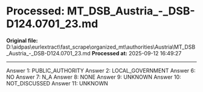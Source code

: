 # Processed: MT_DSB_Austria_-_DSB-D124.0701_23.md

**Original file:** D:\aidpas\eurlextract\fast_scrape\organized_mt\authorities\Austria\MT_DSB_Austria_-_DSB-D124.0701_23.md
**Processed at:** 2025-09-12 16:49:27

---

Answer 1: PUBLIC_AUTHORITY
Answer 2: LOCAL_GOVERNMENT
Answer 6: NO
Answer 7: N_A
Answer 8: NONE
Answer 9: UNKNOWN
Answer 10: NOT_DISCUSSED
Answer 11: UNKNOWN